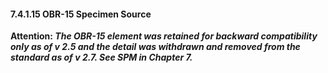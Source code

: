 #### 7.4.1.15 OBR-15 Specimen Source

**Attention: _The OBR-15 element was retained for backward compatibility only as of v 2.5 and the detail was withdrawn and removed from the standard as of v 2.7. See SPM in Chapter 7._**
